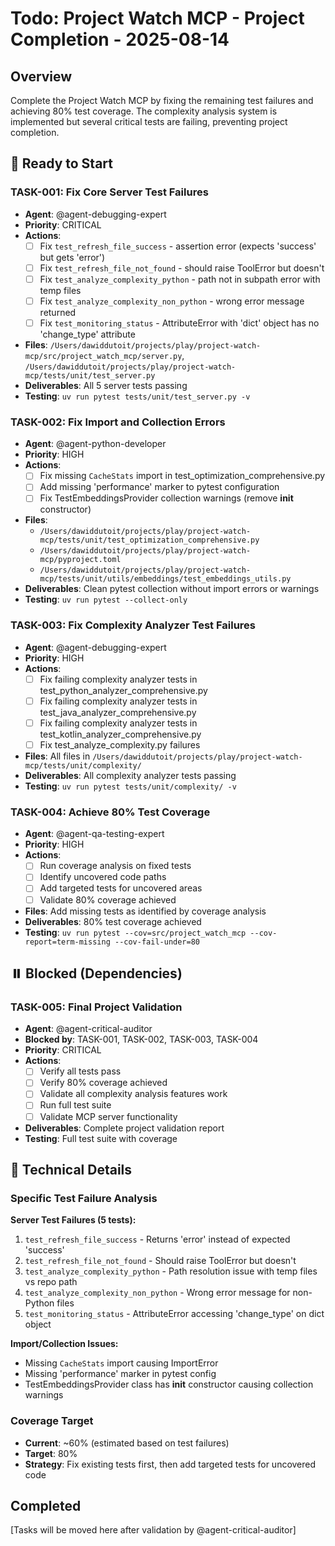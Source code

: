 # Todo: Project Watch MCP - Project Completion - 2025-08-14

## Overview
Complete the Project Watch MCP by fixing the remaining test failures and achieving 80% test coverage. The complexity analysis system is implemented but several critical tests are failing, preventing project completion.

## 🚀 Ready to Start

### TASK-001: Fix Core Server Test Failures
- **Agent**: @agent-debugging-expert
- **Priority**: CRITICAL
- **Actions**:
  - [ ] Fix `test_refresh_file_success` - assertion error (expects 'success' but gets 'error')
  - [ ] Fix `test_refresh_file_not_found` - should raise ToolError but doesn't
  - [ ] Fix `test_analyze_complexity_python` - path not in subpath error with temp files
  - [ ] Fix `test_analyze_complexity_non_python` - wrong error message returned
  - [ ] Fix `test_monitoring_status` - AttributeError with 'dict' object has no 'change_type' attribute
- **Files**: `/Users/dawiddutoit/projects/play/project-watch-mcp/src/project_watch_mcp/server.py`, `/Users/dawiddutoit/projects/play/project-watch-mcp/tests/unit/test_server.py`
- **Deliverables**: All 5 server tests passing
- **Testing**: `uv run pytest tests/unit/test_server.py -v`

### TASK-002: Fix Import and Collection Errors  
- **Agent**: @agent-python-developer
- **Priority**: HIGH
- **Actions**:
  - [ ] Fix missing `CacheStats` import in test_optimization_comprehensive.py
  - [ ] Add missing 'performance' marker to pytest configuration
  - [ ] Fix TestEmbeddingsProvider collection warnings (remove __init__ constructor)
- **Files**: 
  - `/Users/dawiddutoit/projects/play/project-watch-mcp/tests/unit/test_optimization_comprehensive.py`
  - `/Users/dawiddutoit/projects/play/project-watch-mcp/pyproject.toml`
  - `/Users/dawiddutoit/projects/play/project-watch-mcp/tests/unit/utils/embeddings/test_embeddings_utils.py`
- **Deliverables**: Clean pytest collection without import errors or warnings
- **Testing**: `uv run pytest --collect-only`

### TASK-003: Fix Complexity Analyzer Test Failures
- **Agent**: @agent-debugging-expert  
- **Priority**: HIGH
- **Actions**:
  - [ ] Fix failing complexity analyzer tests in test_python_analyzer_comprehensive.py
  - [ ] Fix failing complexity analyzer tests in test_java_analyzer_comprehensive.py
  - [ ] Fix failing complexity analyzer tests in test_kotlin_analyzer_comprehensive.py
  - [ ] Fix test_analyze_complexity.py failures
- **Files**: All files in `/Users/dawiddutoit/projects/play/project-watch-mcp/tests/unit/complexity/`
- **Deliverables**: All complexity analyzer tests passing
- **Testing**: `uv run pytest tests/unit/complexity/ -v`

### TASK-004: Achieve 80% Test Coverage
- **Agent**: @agent-qa-testing-expert
- **Priority**: HIGH  
- **Actions**:
  - [ ] Run coverage analysis on fixed tests
  - [ ] Identify uncovered code paths
  - [ ] Add targeted tests for uncovered areas
  - [ ] Validate 80% coverage achieved
- **Files**: Add missing tests as identified by coverage analysis
- **Deliverables**: 80% test coverage achieved
- **Testing**: `uv run pytest --cov=src/project_watch_mcp --cov-report=term-missing --cov-fail-under=80`

## ⏸️ Blocked (Dependencies)

### TASK-005: Final Project Validation
- **Agent**: @agent-critical-auditor
- **Blocked by**: TASK-001, TASK-002, TASK-003, TASK-004
- **Priority**: CRITICAL
- **Actions**:
  - [ ] Verify all tests pass
  - [ ] Verify 80% coverage achieved  
  - [ ] Validate all complexity analysis features work
  - [ ] Run full test suite
  - [ ] Validate MCP server functionality
- **Deliverables**: Complete project validation report
- **Testing**: Full test suite with coverage

## 🔧 Technical Details

### Specific Test Failure Analysis

**Server Test Failures (5 tests):**
1. `test_refresh_file_success` - Returns 'error' instead of expected 'success'
2. `test_refresh_file_not_found` - Should raise ToolError but doesn't
3. `test_analyze_complexity_python` - Path resolution issue with temp files vs repo path
4. `test_analyze_complexity_non_python` - Wrong error message for non-Python files
5. `test_monitoring_status` - AttributeError accessing 'change_type' on dict object

**Import/Collection Issues:**
- Missing `CacheStats` import causing ImportError
- Missing 'performance' marker in pytest config
- TestEmbeddingsProvider class has __init__ constructor causing collection warnings

### Coverage Target
- **Current**: ~60% (estimated based on test failures)
- **Target**: 80%
- **Strategy**: Fix existing tests first, then add targeted tests for uncovered code

## Completed
[Tasks will be moved here after validation by @agent-critical-auditor]